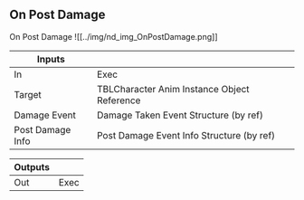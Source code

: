 ## On Post Damage
On Post Damage
![[../img/nd_img_OnPostDamage.png]]

|Inputs||
|--|--|
| In | Exec |
| Target | TBLCharacter Anim Instance Object Reference |
| Damage Event | Damage Taken Event Structure (by ref) |
| Post Damage Info | Post Damage Event Info Structure (by ref) |

|Outputs||
|--|--|
| Out | Exec |
